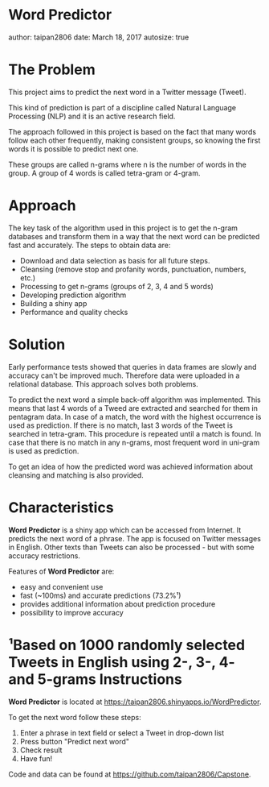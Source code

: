 Word Predictor
========================================================
author: taipan2806
date: March 18, 2017
autosize: true


The Problem
========================================================
This project aims to predict the next word in a Twitter message (Tweet). 

This kind of prediction is part of a discipline called Natural Language Processing (NLP) and it is an active research field.

The approach followed in this project is based on the fact that many words follow each other frequently, making consistent groups, so knowing the first words it is possible to predict next one.

These groups are called n-grams where n is the number of words in the group. A group of 4 words is called tetra-gram or 4-gram.

Approach
========================================================
The key task of the algorithm used in this project is to get the n-gram databases and transform them in a way that the next word can be predicted fast and accurately. The steps to obtain data are:

- Download and data selection as basis for all future steps.
- Cleansing (remove stop and profanity words, punctuation, numbers, etc.)
- Processing to get n-grams (groups of 2, 3, 4 and 5 words)
- Developing prediction algorithm
- Building a shiny app
- Performance and quality checks

Solution
========================================================
Early performance tests showed that queries in data frames are slowly and accuracy can't be improved much. Therefore data were uploaded in a relational database. This approach solves both problems. 

To predict the next word a simple back-off algorithm was implemented. This means that last 4 words of a Tweed are extracted and searched for them in pentagram data. In case of a match, the word with the highest occurrence is used as prediction. If there is no match, last 3 words of the Tweet is searched in tetra-gram. This procedure is repeated until a match is found. In case that there is no match in any n-grams, most frequent word in uni-gram is used as prediction.  

To get an idea of how the predicted word was achieved information about cleansing and matching is also provided. 


Characteristics
========================================================
**Word Predictor** is a shiny app which can be accessed from Internet. It predicts the next word of a phrase. The app is focused on Twitter messages in English. Other texts than Tweets can also be processed - but with some accuracy restrictions.  

Features of **Word Predictor** are:
- easy and convenient use
- fast (~100ms) and accurate predictions (73.2%¹)
- provides additional information about prediction procedure
- possibility to improve accuracy  

¹Based on 1000 randomly selected Tweets in English using 2-, 3-, 4- and 5-grams
Instructions
========================================================
**Word Predictor** is located at <https://taipan2806.shinyapps.io/WordPredictor>.  

To get the next word follow these steps:  

1. Enter a phrase in text field or select a Tweet in drop-down list
2. Press button "Predict next word"
3. Check result
4. Have fun!

Code and data can be found at <https://github.com/taipan2806/Capstone>.
